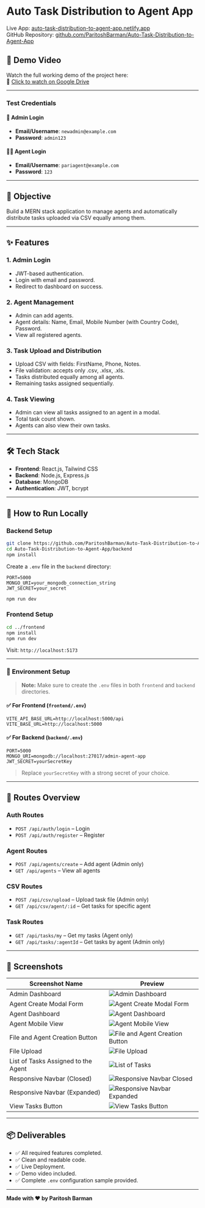 # Auto Task Distribution to Agent App

Live App: [auto-task-distribution-to-agent-app.netlify.app](https://auto-task-distribution-to-agent-app.netlify.app/)  
GitHub Repository: [github.com/ParitoshBarman/Auto-Task-Distribution-to-Agent-App](https://github.com/ParitoshBarman/Auto-Task-Distribution-to-Agent-App)


## 🎥 Demo Video

Watch the full working demo of the project here:  
🔗 [Click to watch on Google Drive](https://drive.google.com/file/d/111STFrt97-xM-OrGTv1sKv-R8lWl0tQg/view?usp=drivesdk)


---
### Test Credentials

#### 🔑 Admin Login
- **Email/Username**: `newadmin@example.com`
- **Password**: `admin123`

#### 🧑‍💼 Agent Login
- **Email/Username**: `pariagent@example.com`
- **Password**: `123`

---

## 🧠 Objective

Build a MERN stack application to manage agents and automatically distribute tasks uploaded via CSV equally among them.

---

## ✨ Features

### 1. Admin Login
- JWT-based authentication.
- Login with email and password.
- Redirect to dashboard on success.

### 2. Agent Management
- Admin can add agents.
- Agent details: Name, Email, Mobile Number (with Country Code), Password.
- View all registered agents.

### 3. Task Upload and Distribution
- Upload CSV with fields: FirstName, Phone, Notes.
- File validation: accepts only .csv, .xlsx, .xls.
- Tasks distributed equally among all agents.
- Remaining tasks assigned sequentially.

### 4. Task Viewing
- Admin can view all tasks assigned to an agent in a modal.
- Total task count shown.
- Agents can also view their own tasks.

---

## 🛠️ Tech Stack

- **Frontend**: React.js, Tailwind CSS
- **Backend**: Node.js, Express.js
- **Database**: MongoDB
- **Authentication**: JWT, bcrypt

---

## 🧪 How to Run Locally

### Backend Setup

```bash
git clone https://github.com/ParitoshBarman/Auto-Task-Distribution-to-Agent-App.git
cd Auto-Task-Distribution-to-Agent-App/backend
npm install
```
Create a `.env` file in the `backend` directory:

```
PORT=5000
MONGO_URI=your_mongodb_connection_string
JWT_SECRET=your_secret
```

```bash
npm run dev
```

### Frontend Setup

```bash
cd ../frontend
npm install
npm run dev
```

Visit: `http://localhost:5173`

---

### 🔧 Environment Setup

> **Note:** Make sure to create the `.env` files in both `frontend` and `backend` directories.

#### ✅ For Frontend (`frontend/.env`)
```env
VITE_API_BASE_URL=http://localhost:5000/api
VITE_BASE_URL=http://localhost:5000
```

#### ✅ For Backend (`backend/.env`)
```env
PORT=5000
MONGO_URI=mongodb://localhost:27017/admin-agent-app
JWT_SECRET=yourSecretKey
```

> Replace `yourSecretKey` with a strong secret of your choice.

---

## 🚀 Routes Overview

### Auth Routes
- `POST /api/auth/login` – Login
- `POST /api/auth/register` – Register

### Agent Routes
- `POST /api/agents/create` – Add agent (Admin only)
- `GET /api/agents` – View all agents

### CSV Routes
- `POST /api/csv/upload` – Upload task file (Admin only)
- `GET /api/csv/agent/:id` – Get tasks for specific agent

### Task Routes
- `GET /api/tasks/my` – Get my tasks (Agent only)
- `GET /api/tasks/:agentId` – Get tasks by agent (Admin only)

---
## 📸 Screenshots

| Screenshot Name                          | Preview                                                                 |
|------------------------------------------|-------------------------------------------------------------------------|
| Admin Dashboard                          | ![Admin Dashboard](./screenshots/admin_dashboard.JPG)                   |
| Agent Create Modal Form                  | ![Agent Create Modal Form](./screenshots/Agent%20create%20modal%20form.JPG) |
| Agent Dashboard                          | ![Agent Dashboard](./screenshots/agent%20dashboard.JPG)                 |
| Agent Mobile View                        | ![Agent Mobile View](./screenshots/agent%20mobile%20view.JPG)          |
| File and Agent Creation Button           | ![File and Agent Creation Button](./screenshots/file%20and%20agent%20creation%20button.JPG) |
| File Upload                              | ![File Upload](./screenshots/file%20upload.JPG)                         |
| List of Tasks Assigned to the Agent      | ![List of Tasks](./screenshots/list%20of%20task%20that%20assigned%20to%20the%20agent.JPG) |
| Responsive Navbar (Closed)               | ![Responsive Navbar Closed](./screenshots/responsive%20navbar%20closed.JPG) |
| Responsive Navbar (Expanded)             | ![Responsive Navbar Expanded](./screenshots/responsive%20navbar%20expand.JPG) |
| View Tasks Button                        | ![View Tasks Button](./screenshots/View%20tasks%20button.JPG)           |


---

## 📦 Deliverables

- ✅ All required features completed.
- ✅ Clean and readable code.
- ✅ Live Deployment.
- ✅ Demo video included.
- ✅ Complete `.env` configuration sample provided.


---

**Made with ❤️ by Paritosh Barman**